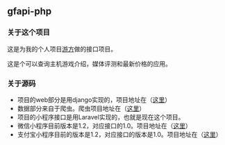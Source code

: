 ## gfapi-php
### 关于这个项目
这是为我的个人项目[游方](https://www.gf-app.cn)做的接口项目。

这是个可以查询主机游戏介绍，媒体评测和最新价格的应用。

### 关于源码
- 项目的web部分是用django实现的，项目地址在（[这里](https://github.com/shingler/gfweb)）
- 数据部分来自于爬虫。爬虫项目地址在（[这里](https://github.com/shingler/gameFinder)）
- 项目的小程序接口是用Laravel实现的，也就是现在这个项目。
- 微信小程序目前版本是1.2，对应接口的1.0。项目地址在（[这里](https://github.com/shingler/gf4mp)）
- 支付宝小程序目前的版本是1.2，对应接口的版本是1.0。项目地址在（[这里](https://github.com/shingler/gf-alipay-mp)）

